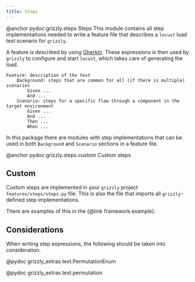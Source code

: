 ```yaml
---
title: Steps
---
```

@anchor pydoc:grizzly.steps Steps
This module contains all step implementations needed to write a feature file that describes a `locust` load test scenario for `grizzly`.

A feature is described by using [Gherkin](https://cucumber.io/docs/gherkin/reference/). These expressions is then used by `grizzly` to configure and
start `locust`, which takes care of generating the load.

```gherkin
Feature: description of the test
    Background: steps that are common for all (if there is multiple) scenarios
        Given ...
        And ...
    Scenario: steps for a specific flow through a component in the target environment
        Given ...
        And ...
        Then ...
        When ...
```

In this package there are modules with step implementations that can be used in both `Background` and `Scenario` sections in a feature file.

@anchor pydoc:grizzly.steps.custom Custom steps
## Custom

Custom steps are implemented in your `grizzly` project `features/steps/steps.py` file. This is also the file that imports all `grizzly`-defined step implementations.

There are examples of this in the {@link framework.example}.

## Considerations

When writing step expressions, the following should be taken into consideration.

@pydoc grizzly_extras.text.PermutationEnum

@pydoc grizzly_extras.text.permutation
